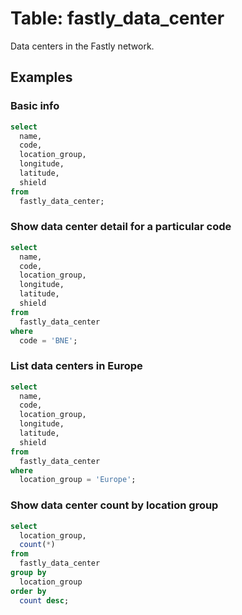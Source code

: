 # Table: fastly_data_center

Data centers in the Fastly network.

## Examples

### Basic info

```sql
select
  name,
  code,
  location_group,
  longitude,
  latitude,
  shield
from
  fastly_data_center;
```

### Show data center detail for a particular code

```sql
select
  name,
  code,
  location_group,
  longitude,
  latitude,
  shield
from
  fastly_data_center
where
  code = 'BNE';
```

### List data centers in Europe

```sql
select
  name,
  code,
  location_group,
  longitude,
  latitude,
  shield
from
  fastly_data_center
where
  location_group = 'Europe';
```

### Show data center count by location group

```sql
select
  location_group,
  count(*)
from
  fastly_data_center
group by
  location_group
order by
  count desc;
```
